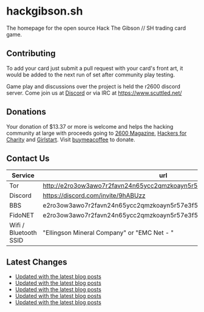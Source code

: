 # hackgibson.sh
The homepage for the open source Hack The Gibson // SH trading card game.


## Contributing

To add your card just submit a pull request with your card's front art, it would be added to the next run of set after community play testing.

Game play and discussions over the project is held the r2600 discord server. Come join us at [Discord](https://discord.com/invite/9hABUzz) or via IRC at https://www.scuttled.net/


## Donations

Your donation of $13.37 or more is welcome and helps the hacking community at large with proceeds going to [2600 Magazine](https://2600.com/), [Hackers for Charity](https://hackersforcharity.org) and [Girlstart](https://girlstart.org).  Visit [buymeacoffee](https://www.buymeacoffee.com/hackgibson.sh) to donate.


## Contact Us

Service | url
-|-
Tor | http://e2ro3ow3awo7r2favn24n65ycc2qmzkoayn5r57e3f56nvjwdcgg32ad.onion
Discord | https://discord.com/invite/9hABUzz
BBS | e2ro3ow3awo7r2favn24n65ycc2qmzkoayn5r57e3f56nvjwdcgg32ad.onion:23
FidoNET | e2ro3ow3awo7r2favn24n65ycc2qmzkoayn5r57e3f56nvjwdcgg32ad.onion:24554
Wifi / Bluetooth SSID | "Ellingson Mineral Company" or "EMC Net - <fidonet address>"

## Latest Changes
<!-- BLOG-POST-LIST:START -->
- [Updated with the latest blog posts](https://github.com/DFW2600/hackgibson.sh/commit/cc0091e2b0cbab6c0a79c184dc44cfc27da43bb4)
- [Updated with the latest blog posts](https://github.com/DFW2600/hackgibson.sh/commit/4b565f0c0e94c8ca7a339faf5878625b23d33948)
- [Updated with the latest blog posts](https://github.com/DFW2600/hackgibson.sh/commit/8ada1bc4c880c4be00a7adaeb19e32ac888f86ba)
- [Updated with the latest blog posts](https://github.com/DFW2600/hackgibson.sh/commit/30dbc2c75a1cd3f18eff37feeaeab4f33e79cf05)
- [Updated with the latest blog posts](https://github.com/DFW2600/hackgibson.sh/commit/ad80388ad42c64ce684133179e668f92cf723765)
<!-- BLOG-POST-LIST:END -->
